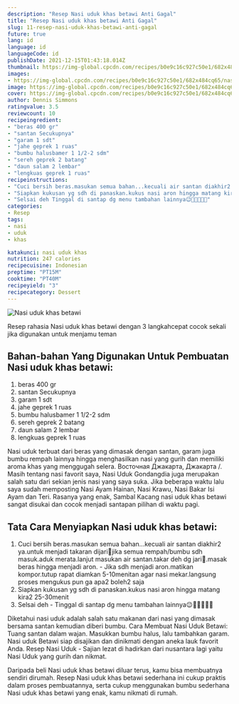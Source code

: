 ```yaml
---
description: "Resep Nasi uduk khas betawi Anti Gagal"
title: "Resep Nasi uduk khas betawi Anti Gagal"
slug: 11-resep-nasi-uduk-khas-betawi-anti-gagal
future: true
lang: id
language: id
languageCode: id
publishDate: 2021-12-15T01:43:18.014Z 
thumbnail: https://img-global.cpcdn.com/recipes/b0e9c16c927c50e1/682x484cq65/nasi-uduk-khas-betawi-foto-resep-utama.webp
images:
- https://img-global.cpcdn.com/recipes/b0e9c16c927c50e1/682x484cq65/nasi-uduk-khas-betawi-foto-resep-utama.webp
image: https://img-global.cpcdn.com/recipes/b0e9c16c927c50e1/682x484cq65/nasi-uduk-khas-betawi-foto-resep-utama.webp
cover: https://img-global.cpcdn.com/recipes/b0e9c16c927c50e1/682x484cq65/nasi-uduk-khas-betawi-foto-resep-utama.webp
author: Dennis Simmons
ratingvalue: 3.5
reviewcount: 10
recipeingredient:
- "beras 400 gr"
- "santan Secukupnya"
- "garam 1 sdt"
- "jahe geprek 1 ruas"
- "bumbu halusbamer 1 1/2-2 sdm"
- "sereh geprek 2 batang"
- "daun salam 2 lembar"
- "lengkuas geprek 1 ruas"
recipeinstructions:
- "Cuci bersih beras.masukan semua bahan...kecuali air santan diakhir2 ya.untuk menjadi takaran dijari🤭jika semua rempah/bumbu sdh masuk.aduk merata.lanjut masukan air santan.takar deh dg jari🤭.masak beras hingga menjadi aron. Jika sdh menjadi aron.matikan kompor.tutup rapat diamkan 5-10menitan agar nasi mekar.langsung proses mengukus pun ga apa2 boleh2 saja"
- "Siapkan kukusan yg sdh di panaskan.kukus nasi aron hingga matang kira2 25-30menit"
- "Selsai deh Tinggal di santap dg menu tambahan lainnya😉🤭🤗🤤🤤🤤"
categories:
- Resep
tags:
- nasi
- uduk
- khas

katakunci: nasi uduk khas 
nutrition: 247 calories
recipecuisine: Indonesian
preptime: "PT15M"
cooktime: "PT40M"
recipeyield: "3"
recipecategory: Dessert
---
```



![Nasi uduk khas betawi](https://img-global.cpcdn.com/recipes/b0e9c16c927c50e1/682x484cq65/nasi-uduk-khas-betawi-foto-resep-utama.webp)

Resep rahasia Nasi uduk khas betawi    dengan 3 langkahcepat cocok sekali jika digunakan untuk menjamu teman

<!--inarticleads1-->

## Bahan-bahan Yang Digunakan Untuk Pembuatan Nasi uduk khas betawi:

1. beras 400 gr
1. santan Secukupnya
1. garam 1 sdt
1. jahe geprek 1 ruas
1. bumbu halusbamer 1 1/2-2 sdm
1. sereh geprek 2 batang
1. daun salam 2 lembar
1. lengkuas geprek 1 ruas

Nasi uduk terbuat dari beras yang dimasak dengan santan, garam juga bumbu rempah lainnya hingga menghasilkan nasi yang gurih dan memiliki aroma khas yang menggugah selera. Восточная Джакарта, Джакарта /. Masih tentang nasi favorit saya, Nasi Uduk Gondangdia juga merupakan salah satu dari sekian jenis nasi yang saya suka. Jika beberapa waktu lalu saya sudah memposting Nasi Ayam Hainan, Nasi Krawu, Nasi Bakar Isi Ayam dan Teri. Rasanya yang enak, Sambal Kacang nasi uduk khas betawi sangat disukai dan cocok menjadi santapan pilihan di waktu pagi. 

<!--inarticleads2-->

## Tata Cara Menyiapkan Nasi uduk khas betawi:

1. Cuci bersih beras.masukan semua bahan...kecuali air santan diakhir2 ya.untuk menjadi takaran dijari🤭jika semua rempah/bumbu sdh masuk.aduk merata.lanjut masukan air santan.takar deh dg jari🤭.masak beras hingga menjadi aron. - Jika sdh menjadi aron.matikan kompor.tutup rapat diamkan 5-10menitan agar nasi mekar.langsung proses mengukus pun ga apa2 boleh2 saja
1. Siapkan kukusan yg sdh di panaskan.kukus nasi aron hingga matang kira2 25-30menit
1. Selsai deh - Tinggal di santap dg menu tambahan lainnya😉🤭🤗🤤🤤🤤


Diketahui nasi uduk adalah salah satu makanan dari nasi yang dimasak bersama santan kemudian diberi bumbu. Cara Membuat Nasi Uduk Betawi: Tuang santan dalam wajan. Masukkan bumbu halus, lalu tambahkan garam. Nasi uduk Betawi siap disajikan dan dinikmati dengan aneka lauk favorit Anda. Resep Nasi Uduk - Sajian lezat di hadirkan dari nusantara lagi yaitu Nasi Uduk yang gurih dan nikmat. 

Daripada   beli  Nasi uduk khas betawi  diluar terus, kamu  bisa membuatnya sendiri dirumah. Resep  Nasi uduk khas betawi  sederhana ini cukup praktis dalam proses pembuatannya, serta cukup menggunakan bumbu sederhana  Nasi uduk khas betawi  yang enak, kamu nikmati di rumah.
